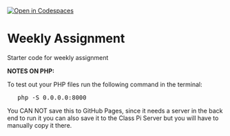 [![Open in Codespaces](https://classroom.github.com/assets/launch-codespace-2972f46106e565e64193e422d61a12cf1da4916b45550586e14ef0a7c637dd04.svg)](https://classroom.github.com/open-in-codespaces?assignment_repo_id=16850089)
# Weekly Assignment

Starter code for weekly assignment

<b>NOTES ON PHP:</b>

<p>To test out your PHP files run the following command in the terminal:</p>

<ol><pre>php -S 0.0.0.0:8000</ol></pre>

<p>You CAN NOT save this to GitHub Pages, since it needs a server in the back end to run it you can also save it to the Class Pi Server but you will have to manually copy it there. </p>
